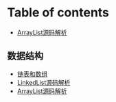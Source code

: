 # Table of contents

* [ArrayList源码解析](README.md)

## 数据结构

* [链表和数组](shu-ju-jie-gou/lian-biao-he-shu-zu.md)
* [LinkedList源码解析](shu-ju-jie-gou/linkedlist-yuan-ma-jie-xi.md)
* [ArrayList源码解析](shu-ju-jie-gou/untitled.md)

